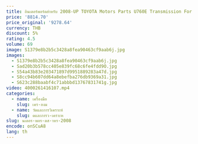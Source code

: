 ```yaml
---
title: อินเตอร์พอร์ตสําหรับ 2008-UP TOYOTA Motors Parts U760E Transmission Forward/Direct Drum Loading
price: '8814.70'
price_original: '9278.64'
currency: THB
discount: 5%
rating: 4.5
volume: 69
image: S1379e8b2b5c3428a8fea90463cf9aab6j.jpg
images:
  - S1379e8b2b5c3428a8fea90463cf9aab6j.jpg
  - Sad20b3b578cc405e839fc68c6fe4fdd9O.jpg
  - S54a43b83e203471897d9951889283a47d.jpg
  - S8cc94b607dd64a8ebefba276db9369a31.jpg
  - S623c288baabf4c71abbbd13767831741g.jpg
video: 4000261416107.mp4
categories:
  - name: เครื่องมือ
    slug: เคร-องม
  - name: วัดและการวิเคราะห์
    slug: ดและการว-เคราะห
slug: นเตอร-พอร-ตส-าหร-2008
encode: onSCuA8
lang: th
---
```

  